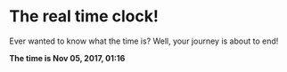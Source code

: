 # The real time clock!

Ever wanted to know what the time is? Well, your journey is about to end!

**The time is Nov 05, 2017, 01:16**